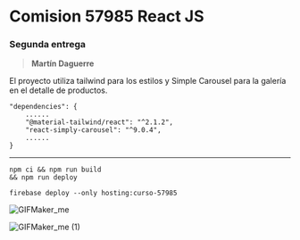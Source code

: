 # Comision 57985 React JS
### Segunda entrega
> **Martín Daguerre**

El proyecto utiliza tailwind para los estilos y Simple Carousel para la galería en el detalle de productos.

    "dependencies": {
    	......
        "@material-tailwind/react": "^2.1.2",
        "react-simply-carousel": "^9.0.4",
    	......
    }
------------
    
    npm ci && npm run build 
    && npm run deploy

    firebase deploy --only hosting:curso-57985


![GIFMaker_me](https://github.com/martin-daguerre-pyxis/57985-ReactJs/assets/59453458/b05c307d-f954-4ef1-9b24-ac0afd85c82e)

![GIFMaker_me (1)](https://github.com/martin-daguerre-pyxis/57985-ReactJs/assets/59453458/52047566-7aee-4635-84e3-05f0508bd00b)
